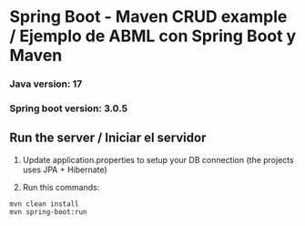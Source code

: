 # Spring Boot - Maven CRUD example / Ejemplo de ABML con Spring Boot y Maven

### Java version: 17
### Spring boot version: 3.0.5

## Run the server / Iniciar el servidor

1. Update application.properties to setup your DB connection (the projects uses JPA + Hibernate)

2. Run this commands:

```
mvn clean install
mvn spring-boot:run
```